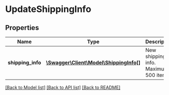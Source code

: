 # UpdateShippingInfo

## Properties
Name | Type | Description | Notes
------------ | ------------- | ------------- | -------------
**shipping_info** | [**\Swagger\Client\Model\ShippingInfo[]**](ShippingInfo.md) | New shipping info. Maximum: 500 items. | 

[[Back to Model list]](../README.md#documentation-for-models) [[Back to API list]](../README.md#documentation-for-api-endpoints) [[Back to README]](../README.md)


